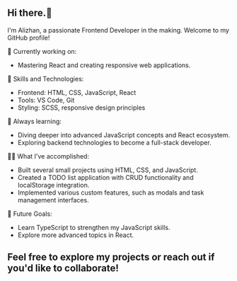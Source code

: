 ## Hi there.👋
I'm Alizhan, a passionate Frontend Developer in the making. Welcome to my GitHub profile! 
<!-- Here, you'll find my latest projects, skills, and ways to connect with me. -->

🔭 Currently working on:
<ul>
  <li>Mastering React and creating responsive web applications.</li>
</ul>

🌱 Skills and Technologies:
<ul>
  <li>Frontend: HTML, CSS, JavaScript, React</li>
  <li>Tools: VS Code, Git</li>
  <li>Styling: SCSS, responsive design principles</li>
</ul>

🚀 Always learning:
<ul>
  <li>Diving deeper into advanced JavaScript concepts and React ecosystem.</li>
  <li>Exploring backend technologies to become a full-stack developer.</li>
</ul>

👨‍💻 What I've accomplished:
<ul>
  <li>Built several small projects using HTML, CSS, and JavaScript.</li>
  <li>Created a TODO list application with CRUD functionality and localStorage integration.</li>
  <li>Implemented various custom features, such as modals and task management interfaces.</li>
</ul>

🎯 Future Goals:
<ul>
  <li>Learn TypeScript to strengthen my JavaScript skills.</li>
  <li>Explore more advanced topics in React.</li>
</ul>

<h2>Feel free to explore my projects or reach out if you'd like to collaborate!</h2>
<!--
**azhumabay/azhumabay** is a ✨ _special_ ✨ repository because its `README.md` (this file) appears on your GitHub profile.

Here are some ideas to get you started:

- 🔭 I’m currently working on ...
- 🌱 I’m currently learning ...
- 👯 I’m looking to collaborate on ...
- 🤔 I’m looking for help with ...
- 💬 Ask me about ...
- 📫 How to reach me: ...
- 😄 Pronouns: ...
- ⚡ Fun fact: ...
-->

